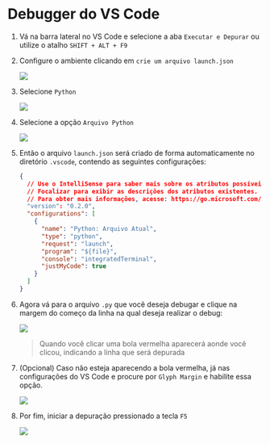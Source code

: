 # Debugger do VS Code

1. Vá na barra lateral no VS Code e selecione a aba `Executar e Depurar` ou utilize o atalho `SHIFT + ALT + F9`

2. Configure o ambiente clicando em `crie um arquivo launch.json`

   ![](menu-debugger.png)

3. Selecione `Python`

   ![](select-python.png)

4. Selecione a opção `Arquivo Python`

   ![](config-debugger.png)

5. Então o arquivo `launch.json` será criado de forma automaticamente no diretório `.vscode`, contendo as seguintes configurações:

   ```json
   {
     // Use o IntelliSense para saber mais sobre os atributos possíveis.
     // Focalizar para exibir as descrições dos atributos existentes.
     // Para obter mais informações, acesse: https://go.microsoft.com/fwlink/?linkid=830387
     "version": "0.2.0",
     "configurations": [
       {
         "name": "Python: Arquivo Atual",
         "type": "python",
         "request": "launch",
         "program": "${file}",
         "console": "integratedTerminal",
         "justMyCode": true
       }
     ]
   }
   ```

6. Agora vá para o arquivo `.py` que você deseja debugar e clique na margem do começo da linha na qual deseja realizar o debug:

   ![](debugging.png)

   > Quando você clicar uma bola vermelha aparecerá aonde você clicou, indicando a linha que será depurada

7. (Opcional) Caso não esteja aparecendo a bola vermelha, já nas configurações do VS Code e procure por `Glyph Margin` e habilite essa opção.

   ![](glyph-margin-config.png)

8. Por fim, iniciar a depuração pressionado a tecla `F5`

   ![](exemplo-debugging.png)
